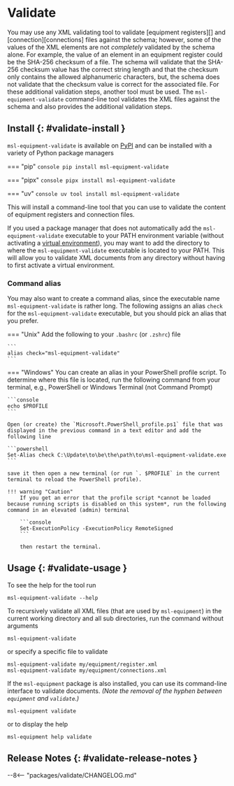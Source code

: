 # Validate

You may use any XML validating tool to validate [equipment registers][] and [connection][connections] files against the schema; however, some of the values of the XML elements are not _completely_ validated by the schema alone. For example, the value of an element in an equipment register could be the SHA-256 checksum of a file. The schema will validate that the SHA-256 checksum value has the correct string length and that the checksum only contains the allowed alphanumeric characters, but, the schema does not validate that the checksum value is correct for the associated file. For these additional validation steps, another tool must be used. The `msl-equipment-validate` command-line tool validates the XML files against the schema and also provides the additional validation steps.

## Install {: #validate-install }

`msl-equipment-validate` is available on [PyPI](https://pypi.org/project/msl-equipment-validate/) and can be installed with a variety of Python package managers

=== "pip"
    ```console
    pip install msl-equipment-validate
    ```

=== "pipx"
    ```console
    pipx install msl-equipment-validate
    ```

=== "uv"
    ```console
    uv tool install msl-equipment-validate
    ```

This will install a command-line tool that you can use to validate the content of equipment registers and connection files.

If you used a package manager that does not automatically add the `msl-equipment-validate` executable to your PATH environment variable (without activating a [virtual environment](https://docs.python.org/3/library/venv.html)), you may want to add the directory to where the `msl-equipment-validate` executable is located to your PATH. This will allow you to validate XML documents from any directory without having to first activate a virtual environment.

### Command alias

You may also want to create a command alias, since the executable name `msl-equipment-validate` is rather long. The following assigns an alias `check` for the `msl-equipment-validate` executable, but you should pick an alias that you prefer.

=== "Unix"
    Add the following to your `.bashrc` (or `.zshrc`) file

    ```
    alias check="msl-equipment-validate"
    ```

=== "Windows"
    You can create an alias in your PowerShell profile script. To determine where this file is located, run the following command from your terminal, e.g., PowerShell or Windows Terminal (not Command Prompt)

    ```console
    echo $PROFILE
    ```

    Open (or create) the `Microsoft.PowerShell_profile.ps1` file that was displayed in the previous command in a text editor and add the following line

    ```powershell
    Set-Alias check C:\Update\to\be\the\path\to\msl-equipment-validate.exe
    ```

    save it then open a new terminal (or run `. $PROFILE` in the current terminal to reload the PowerShell profile).

    !!! warning "Caution"
        If you get an error that the profile script *cannot be loaded because running scripts is disabled on this system*, run the following command in an elevated (admin) terminal

        ```console
        Set-ExecutionPolicy -ExecutionPolicy RemoteSigned
        ```

        then restart the terminal.

## Usage {: #validate-usage }

To see the help for the tool run

```console
msl-equipment-validate --help
```

To recursively validate all XML files (that are used by `msl-equipment`) in the current working directory and all sub directories, run the command without arguments

```console
msl-equipment-validate
```

or specify a specific file to validate

```console
msl-equipment-validate my/equipment/register.xml
msl-equipment-validate my/equipment/connections.xml
```

If the `msl-equipment` package is also installed, you can use its command-line interface to validate documents. *(Note the removal of the hyphen between `equipment` and `validate`.)*

```console
msl-equipment validate
```

or to display the help

```console
msl-equipment help validate
```

## Release Notes {: #validate-release-notes }

--8<-- "packages/validate/CHANGELOG.md"